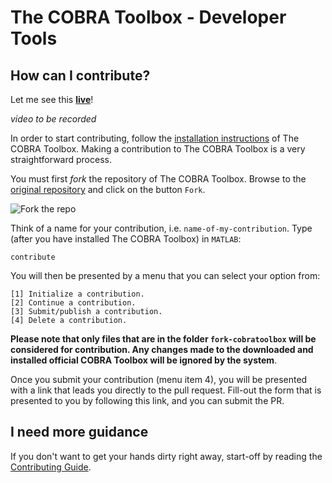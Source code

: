 # The COBRA Toolbox - Developer Tools

## How can I contribute?

Let me see this [**live**](https://)!

*video to be recorded*

In order to start contributing, follow the [installation instructions](https://) of The COBRA Toolbox. Making a contribution to The COBRA Toolbox is a very straightforward process.

You must first *fork* the repository of The COBRA Toolbox. Browse to the [original repository](https://github.com/opencobra/cobratoolbox) and click on the button `Fork`.

![Fork the repo](https://help.github.com/assets/images/help/repository/fork_button.jpg)

Think of a name for your contribution, i.e. `name-of-my-contribution`. Type (after you have installed The COBRA Toolbox) in `MATLAB`:
```
contribute
```

You will then be presented by a menu that you can select your option from:
```
[1] Initialize a contribution.
[2] Continue a contribution.
[3] Submit/publish a contribution.
[4] Delete a contribution.
```

**Please note that only files that are in the folder `fork-cobratoolbox` will be considered for contribution. Any changes made to the downloaded and installed official COBRA Toolbox will be ignored by the system**.

Once you submit your contribution (menu item 4), you will be presented with a link that leads you directly to the pull request. Fill-out the form that is presented to you by following this link, and you can submit the PR.

## I need more guidance

If you don't want to get your hands dirty right away, start-off by reading the [Contributing Guide](https://).
